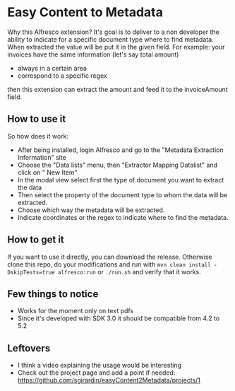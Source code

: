 # Easy Content to Metadata

Why this Alfresco extension? It's goal is to deliver to a non developer the ability to indicate for a specific document type where to find metadata. When extracted the value will be put it in the given field.
For example: your invoices have the same information (let's say total amount) 
* always in a certain area
* correspond to a specific regex 

then this extension can extract the amount and feed it to the invoiceAmount field.

## How to use it
So how does it work:
* After being installed, login Alfresco and go to the "Metadata Extraction Information" site
* Choose the "Data lists" menu, then "Extractor Mapping Datalist" and click on " New Item"
* In the modal view select first the type of document you want to extract the data
* Then select the property of the document type to whom the data will be extracted.
* Choose which way the metadata will be extracted.
* Indicate coordinates or the regex to indicate where to find the metadata.

## How to get it
If you want to use it directly, you can download the release. 
Otherwise clone this repo, do your modifications and 
run with `mvn clean install -DskipTests=true alfresco:run` or `./run.sh` and verify that it works.

 
## Few things to notice

 * Works for the moment only on text pdfs
 * Since it's developed with SDK 3.0 it should be compatible from 4.2 to 5.2
  
## Leftovers
 
   * I think a video explaining the usage would be interesting
   * Check out the project page and add a point if needed:
   https://github.com/sgirardin/easyContent2Metadata/projects/1
  
 
